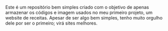 Este é um repositório bem simples criado com o objetivo de apenas armazenar os códigos e imagem usados no meu primeiro projeto, um website de receitas. 
Apesar de ser algo bem simples, tenho muito orgulho dele por ser o primeiro; virá sites melhores.
